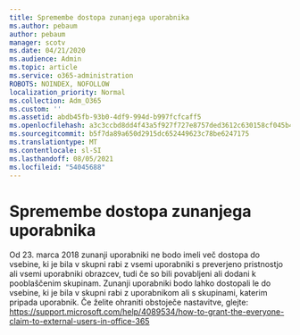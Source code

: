 ```yaml
---
title: Spremembe dostopa zunanjega uporabnika
ms.author: pebaum
author: pebaum
manager: scotv
ms.date: 04/21/2020
ms.audience: Admin
ms.topic: article
ms.service: o365-administration
ROBOTS: NOINDEX, NOFOLLOW
localization_priority: Normal
ms.collection: Adm_O365
ms.custom: ''
ms.assetid: abdb45fb-93b0-4df9-994d-b997fcfcaff5
ms.openlocfilehash: a3c3ccbd8dd4f43a5f927f727e8757ded3612c630158cf045b4e6c0f93bb75ad
ms.sourcegitcommit: b5f7da89a650d2915dc652449623c78be6247175
ms.translationtype: MT
ms.contentlocale: sl-SI
ms.lasthandoff: 08/05/2021
ms.locfileid: "54045688"
---
```

# <a name="changes-to-external-user-access"></a>Spremembe dostopa zunanjega uporabnika

Od 23. marca 2018 zunanji uporabniki ne bodo imeli več dostopa do vsebine, ki je bila v skupni rabi z vsemi uporabniki s preverjeno pristnostjo ali vsemi uporabniki obrazcev, tudi če so bili povabljeni ali dodani k pooblaščenim skupinam. Zunanji uporabniki bodo lahko dostopali le do vsebine, ki je bila v skupni rabi z uporabnikom ali s skupinami, katerim pripada uporabnik. Če želite ohraniti obstoječe nastavitve, glejte: https://support.microsoft.com/help/4089534/how-to-grant-the-everyone-claim-to-external-users-in-office-365
  

